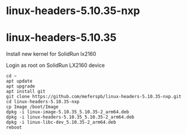 # linux-headers-5.10.35-nxp
# linux-headers-5.10.35

Install new kernel for SolidRun lx2160

Login as root on SolidRun LX2160 device

```
cd ~
apt update
apt upgrade
apt install git
git clone https://github.com/meferspb/linux-headers-5.10.35-nxp.git
cd linux-headers-5.10.35-nxp
cp Image /boot/Image
dpkg -i linux-image-5.10.35_5.10.35-2_arm64.deb
dpkg -i linux-headers-5.10.35_5.10.35-2_arm64.deb
dpkg -i linux-libc-dev_5.10.35-2_arm64.deb
reboot
```


